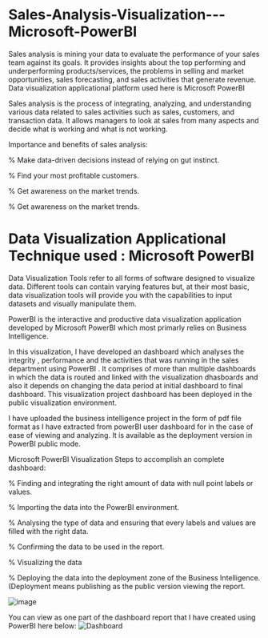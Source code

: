 # Sales-Analysis-Visualization---Microsoft-PowerBI
Sales analysis is mining your data to evaluate the performance of your sales team against its goals. It provides insights about the top performing and underperforming products/services, the problems in selling and market opportunities, sales forecasting, and sales activities that generate revenue. Data visualization applicational platform used here is Microsoft PowerBI

Sales analysis is the process of integrating, analyzing, and understanding various data related to sales activities such as sales, customers, and transaction data. It allows managers to look at sales from many aspects and decide what is working and what is not working.

Importance and benefits of sales analysis:
 
 % Make data-driven decisions instead of relying on gut instinct.
 
 % Find your most profitable customers.
 
 % Get awareness on the market trends.
 
 % Get awareness on the market trends.
 
 # Data Visualization Applicational Technique used : Microsoft PowerBI

Data Visualization Tools refer to all forms of software designed to visualize data. Different tools can contain varying features but, at their most basic, data visualization tools will provide you with the capabilities to input datasets and visually manipulate them.
 
PowerBI is the interactive and productive data visualization application developed by Microsoft PowerBI which most primarly relies on Business Intelligence.
 
In this visualization, I have developed an dashboard which analyses the integrity , performance and the activities that was running in the sales department using PowerBI . It comprises of more than multiple dashboards in which the data is routed and linked with the visualization dhasboards and also it depends on changing the data period at initial dashboard to final dashboard. This visualization project dashboard has been deployed in the public visualization environment.

I have uploaded the business intelligence project in the form of pdf file format as I have extracted from powerBI user dashboard for in the case of ease of viewing and analyzing. It is available as the deployment version in PowerBI public mode.

Microsoft PowerBI Visualization Steps to accomplish an complete dashboard:

 % Finding and integrating the right amount of data with null point labels or values.
 
 % Importing the data into the PowerBI environment.
 
 % Analysing the type of data and ensuring that every labels and values are filled with the right data.
 
 % Confirming the data to be used in the report.
 
 % Visualizing the data 
 
 % Deploying the data into the deployment zone of the Business Intelligence.(Deployment means publishing as the public version viewing the report.

![image](https://user-images.githubusercontent.com/72293918/151762089-71b093b9-7d86-4e78-a58d-639d996a3380.png)

You can view as one part of the dashboard report that I have created using PowerBI here below:
![Dashboard](https://user-images.githubusercontent.com/72293918/151762352-54cc6178-7d49-4de5-9a7b-1a22be04ee67.PNG)
